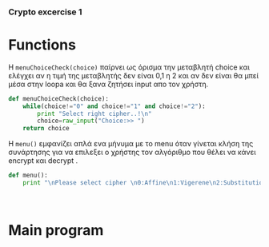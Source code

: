 ### Crypto excercise 1 <br>

# Functions

Η `menuChoiceCheck(choice)` παίρνει ως όρισμα την μεταβλητή choice και ελέγχει αν η τιμή της μεταβλητής δεν είναι 0,1 η 2 και αν δεν είναι θα μπεί μέσα στην loopa και θα ξανα ζητήσει input απο τον χρήστη.

```python
def menuChoiceCheck(choice):
    while(choice!="0" and choice!="1" and choice!="2"):
        print "Select right cipher..!\n"
        choice=raw_input("Choice:>> ")
    return choice
```

Η `menu()` εμφανίζει απλά ενα μήνυμα με το menu όταν γίνεται κλήση της συνάρτησης για να επιλεξει ο χρήστης τον αλγόριθμο που θέλει να κάνει encrypt και decrypt . 

```python
def menu():
    print "\nPlease select cipher \n0:Affine\n1:Vigerene\n2:Substitution"
```

<br>

# Main program


